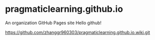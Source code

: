 # pragmaticlearning.github.io
An organization GitHub Pages site
Hello github!

https://github.com/zhanggr960303/pragmaticlearning.github.io.wiki.git
